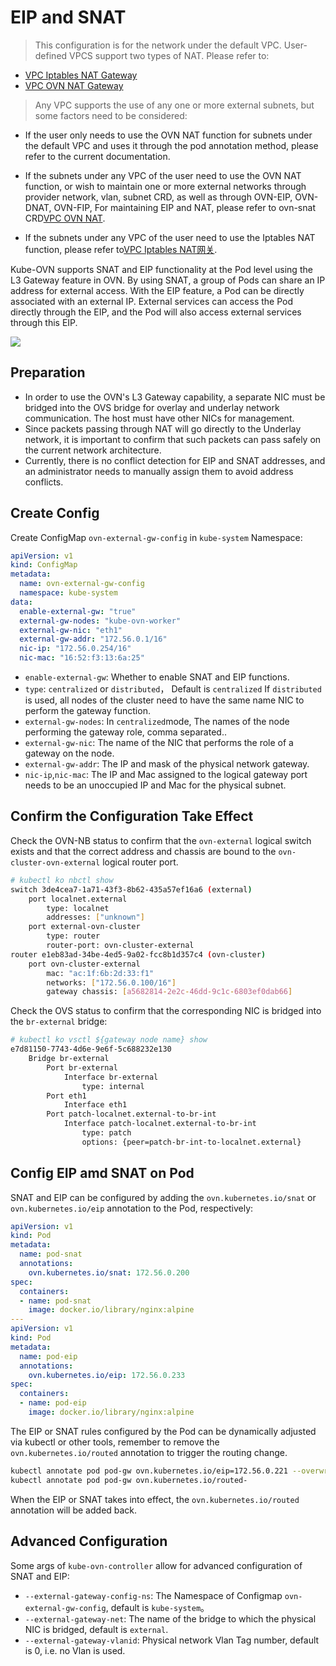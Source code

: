 # EIP and SNAT

> This configuration is for the network under the default VPC. User-defined VPCS support two types of NAT. Please refer to:

- [VPC Iptables NAT Gateway](../vpc/vpc.md#vpc_2)
- [VPC OVN NAT Gateway](../vpc/ovn-eip-fip-snat.md)

> Any VPC supports the use of any one or more external subnets, but some factors need to be considered:

- If the user only needs to use the OVN NAT function for subnets under the default VPC and uses it through the pod annotation method, please refer to the current documentation.

- If the subnets under any VPC of the user need to use the OVN NAT function, or wish to maintain one or more external networks through provider network, vlan, subnet CRD, as well as through OVN-EIP, OVN-DNAT, OVN-FIP, For maintaining EIP and NAT, please refer to ovn-snat CRD[VPC OVN NAT](../vpc/ovn-eip-fip-snat.md).
- If the subnets under any VPC of the user need to use the Iptables NAT function, please refer to[VPC Iptables NAT网关](../vpc/vpc.md#vpc_2).

Kube-OVN supports SNAT and EIP functionality at the Pod level using the L3 Gateway feature in OVN.
By using SNAT, a group of Pods can share an IP address for external access. With the EIP feature, a Pod can be directly associated with an external IP.
External services can access the Pod directly through the EIP, and the Pod will also access external services through this EIP.

![](../static/eip-snat.png)

## Preparation

- In order to use the OVN's L3 Gateway capability, a separate NIC must be bridged into the OVS bridge for overlay and underlay network communication.
  The host must have other NICs for management.
- Since packets passing through NAT will go directly to the Underlay network, it is important to confirm that such packets can pass safely on the current network architecture.
- Currently, there is no conflict detection for EIP and SNAT addresses, and an administrator needs to manually assign them to avoid address conflicts.

## Create Config

Create ConfigMap `ovn-external-gw-config` in `kube-system` Namespace:

```yaml
apiVersion: v1
kind: ConfigMap
metadata:
  name: ovn-external-gw-config
  namespace: kube-system
data:
  enable-external-gw: "true"
  external-gw-nodes: "kube-ovn-worker"
  external-gw-nic: "eth1"
  external-gw-addr: "172.56.0.1/16"
  nic-ip: "172.56.0.254/16"
  nic-mac: "16:52:f3:13:6a:25"
```

- `enable-external-gw`: Whether to enable SNAT and EIP functions.
- `type`: `centralized` or `distributed`， Default is `centralized` If `distributed` is used, all nodes of the cluster need to have the same name NIC to perform the gateway function.
- `external-gw-nodes`: In `centralized`mode, The names of the node performing the gateway role, comma separated..
- `external-gw-nic`: The name of the NIC that performs the role of a gateway on the node.
- `external-gw-addr`: The IP and mask of the physical network gateway.
- `nic-ip`,`nic-mac`: The IP and Mac assigned to the logical gateway port needs to be an unoccupied IP and Mac for the physical subnet.

## Confirm the Configuration Take Effect

Check the OVN-NB status to confirm that the `ovn-external` logical switch exists and that the correct address and
chassis are bound to the `ovn-cluster-ovn-external` logical router port.

```bash
# kubectl ko nbctl show
switch 3de4cea7-1a71-43f3-8b62-435a57ef16a6 (external)
    port localnet.external
        type: localnet
        addresses: ["unknown"]
    port external-ovn-cluster
        type: router
        router-port: ovn-cluster-external
router e1eb83ad-34be-4ed5-9a02-fcc8b1d357c4 (ovn-cluster)
    port ovn-cluster-external
        mac: "ac:1f:6b:2d:33:f1"
        networks: ["172.56.0.100/16"]
        gateway chassis: [a5682814-2e2c-46dd-9c1c-6803ef0dab66]
```

Check the OVS status to confirm that the corresponding NIC is bridged into the `br-external` bridge:

```bash
# kubectl ko vsctl ${gateway node name} show
e7d81150-7743-4d6e-9e6f-5c688232e130
    Bridge br-external
        Port br-external
            Interface br-external
                type: internal
        Port eth1
            Interface eth1
        Port patch-localnet.external-to-br-int
            Interface patch-localnet.external-to-br-int
                type: patch
                options: {peer=patch-br-int-to-localnet.external}
```

## Config EIP amd SNAT on Pod

SNAT and EIP can be configured by adding the `ovn.kubernetes.io/snat` or `ovn.kubernetes.io/eip` annotation to the Pod, respectively:

```yaml
apiVersion: v1
kind: Pod
metadata:
  name: pod-snat
  annotations:
    ovn.kubernetes.io/snat: 172.56.0.200
spec:
  containers:
  - name: pod-snat
    image: docker.io/library/nginx:alpine
---
apiVersion: v1
kind: Pod
metadata:
  name: pod-eip
  annotations:
    ovn.kubernetes.io/eip: 172.56.0.233
spec:
  containers:
  - name: pod-eip
    image: docker.io/library/nginx:alpine
```

The EIP or SNAT rules configured by the Pod can be dynamically adjusted via kubectl or other tools,
remember to remove the `ovn.kubernetes.io/routed` annotation to trigger the routing change.

```bash
kubectl annotate pod pod-gw ovn.kubernetes.io/eip=172.56.0.221 --overwrite
kubectl annotate pod pod-gw ovn.kubernetes.io/routed-
```

When the EIP or SNAT takes into effect, the `ovn.kubernetes.io/routed` annotation will be added back.

## Advanced Configuration

Some args of `kube-ovn-controller` allow for advanced configuration of SNAT and EIP:

- `--external-gateway-config-ns`: The Namespace of Configmap `ovn-external-gw-config`, default is `kube-system`。
- `--external-gateway-net`: The name of the bridge to which the physical NIC is bridged, default is `external`.
- `--external-gateway-vlanid`: Physical network Vlan Tag number, default is 0, i.e. no Vlan is used.
